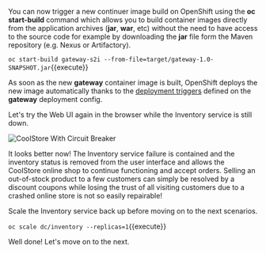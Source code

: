 
You can now trigger a new continuer image build on OpenShift using 
the **oc start-build** command which allows you to build container images directly from the application 
archives (**jar**, **war**, etc) without the need to have access to the source code for example by downloading 
the **jar** file form the Maven repository (e.g. Nexus or Artifactory).

`oc start-build gateway-s2i --from-file=target/gateway-1.0-SNAPSHOT.jar`{{execute}}

As soon as the new **gateway** container image is built, OpenShift deploys the new image automatically 
thanks to the [deployment triggers](https://docs.openshift.com/container-platform/3.6/dev_guide/deployments/basic_deployment_operations.html#triggers) 
defined on the **gateway** deployment config.

Let's try the Web UI again in the browser while the Inventory service is still down.

![CoolStore With Circuit Breaker](https://katacoda.com/openshift-roadshow/assets/fault-coolstore-with-cb.png)

It looks better now! The Inventory service failure is contained and the inventory status is removed from the 
user interface and allows the CoolStore online shop to continue functioning and accept orders. Selling an 
out-of-stock product to a few customers can simply be resolved by a discount coupons while 
losing the trust of all visiting customers due to a crashed online store is not so easily repairable!

Scale the Inventory service back up before moving on to the next scenarios.

`oc scale dc/inventory --replicas=1`{{execute}}

Well done! Let's move on to the next.